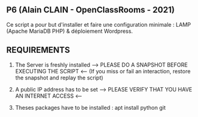 ## P6 (Alain CLAIN - OpenClassRooms - 2021) ##

Ce script a pour but d'installer et faire une configuration minimale :
LAMP (Apache MariaDB PHP) & déploiement Wordpress.

## REQUIREMENTS ##

1) The Server is freshly installed
--> PLEASE DO A SNAPSHOT BEFORE EXECUTING THE SCRIPT <--
(If you miss or fail an interaction, restore the snapshot and replay the script)

2) A public IP address has to be set
--> PLEASE VERIFY THAT YOU HAVE AN INTERNET ACCESS <--

3) Theses packages have to be installed :
apt install python git

